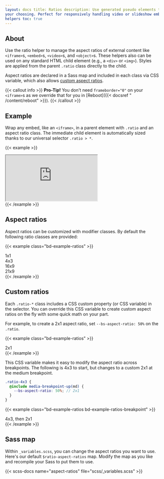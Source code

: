 ```yaml
---
layout: docs title: Ratios description: Use generated pseudo elements to make an element maintain the aspect ratio of
your choosing. Perfect for responsively handling video or slideshow embeds based on the width of the parent. group:
helpers toc: true
---
```


## About

Use the ratio helper to manage the aspect ratios of external content like `<iframe>`s, `<embed>`s, `<video>`s,
and `<object>`s. These helpers also can be used on any standard HTML child element (e.g., a `<div>` or `<img>`). Styles
are applied from the parent `.ratio` class directly to the child.

Aspect ratios are declared in a Sass map and included in each class via CSS variable, which also
allows [custom aspect ratios](#custom-ratios).

{{< callout info >}}
**Pro-Tip!** You don't need `frameborder="0"` on your `<iframe>`s as we override that for you in [Reboot]({{< docsref "
/content/reboot" >}}). {{< /callout >}}

## Example

Wrap any embed, like an `<iframe>`, in a parent element with `.ratio` and an aspect ratio class. The immediate child
element is automatically sized thanks to our universal selector `.ratio > *`.

{{< example >}}
<div class="ratio ratio-16x9">
  <iframe src="https://www.youtube.com/embed/zpOULjyy-n8?rel=0" title="YouTube video" allowfullscreen></iframe>
</div>
{{< /example >}}

## Aspect ratios

Aspect ratios can be customized with modifier classes. By default the following ratio classes are provided:

{{< example class="bd-example-ratios" >}}
<div class="ratio ratio-1x1">
  <div>1x1</div>
</div>
<div class="ratio ratio-4x3">
  <div>4x3</div>
</div>
<div class="ratio ratio-16x9">
  <div>16x9</div>
</div>
<div class="ratio ratio-21x9">
  <div>21x9</div>
</div>
{{< /example >}}

## Custom ratios

Each `.ratio-*` class includes a CSS custom property (or CSS variable) in the selector. You can override this CSS
variable to create custom aspect ratios on the fly with some quick math on your part.

For example, to create a 2x1 aspect ratio, set `--bs-aspect-ratio: 50%` on the `.ratio`.

{{< example class="bd-example-ratios" >}}
<div class="ratio" style="--bs-aspect-ratio: 50%;">
  <div>2x1</div>
</div>
{{< /example >}}

This CSS variable makes it easy to modify the aspect ratio across breakpoints. The following is 4x3 to start, but
changes to a custom 2x1 at the medium breakpoint.

```scss
.ratio-4x3 {
  @include media-breakpoint-up(md) {
    --bs-aspect-ratio: 50%; // 2x1
  }
}
```

{{< example class="bd-example-ratios bd-example-ratios-breakpoint" >}}
<div class="ratio ratio-4x3">
  <div>4x3, then 2x1</div>
</div>
{{< /example >}}

## Sass map

Within `_variables.scss`, you can change the aspect ratios you want to use. Here's our default `$ratio-aspect-ratios`
map. Modify the map as you like and recompile your Sass to put them to use.

{{< scss-docs name="aspect-ratios" file="scss/_variables.scss" >}}

